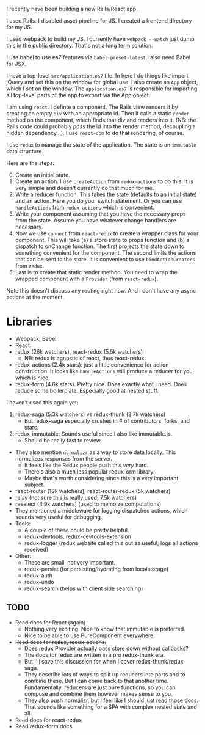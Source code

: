 I recently have been building a new Rails/React app.

I used Rails. I disabled asset pipeline for JS. I created a frontend
directory for my JS.

I used webpack to build my JS. I currently have `webpack --watch` just
dump this in the public directory. That's not a long term solution.

I use babel to use es7 features via `babel-preset-latest`.I also need
Babel for JSX.

I have a top-level `src/application.es7` file. In here I do things
like import jQuery and set this on the window for global use. I also
create an `App` object, which I set on the window. The
`application.es7` is responsible for importing all top-level parts of
the app to export via the App object.

I am using `react`. I definte a component. The Rails view renders it
by creating an empty `div` with an appropriate id. Then it calls a
static `render` method on the component, which finds that div and
renders into it. (NB: the Rails code could probably *pass* the id into
the render method, decoupling a hidden dependency...). I use
`react-dom` to do that rendering, of course.

I use `redux` to manage the state of the application. The state is
an `immutable` data structure.

Here are the steps:

0. Create an initial state.
1. Create an action. I use `createAction` from `redux-actions` to do
   this. It is very simple and doesn't currently do that much for me.
2. Write a reducer function. This takes the state (defaults to an
   initial state) and an action. Here you do your switch statement. Or
   you can use `handleActions` from `redux-actions` which is
   convenient.
3. Write your component assuming that you have the necessary props
   from the state. Assume you have whatever change handlers are
   necessary.
4. Now we use `connect` from `react-redux` to create a wrapper class
   for your component. This will take (a) a store state to props
   function and (b) a dispatch to onChange function. The first
   projects the state down to something convenient for the
   component. The second limits the actions that can be sent to the
   store. It is convenient to use `bindActionCreators` from `redux`.
5. Last is to create that static render method. You need to wrap the
   wrapped component with a `Provider` (from `react-redux`).

Note this doesn't discuss any routing right now. And I don't have any
async actions at the moment.

# Libraries

* Webpack, Babel.
* React.
* redux (26k watchers), react-redux (5.5k watchers)
    * NB: redux is agnostic of react, thus react-redux.
* redux-actions (2.4k stars): just a little convenience for action
  construction. It looks like `handleActions` will produce a reducer
  for you, which is nice.
* redux-form (4.6k stars). Pretty nice. Does exactly what I need. Does
  reduce some boilerplate. Especially good at nested stuff.

I haven't used this again yet:

1. redux-saga (5.3k watchers) vs redux-thunk (3.7k watchers)
    * But redux-saga especially crushes in # of contributors, forks,
      and stars.
2. redux-immutable: Sounds useful since I also like immutable.js.
    * Should be really fast to review.

* They also mention `normalizr` as a way to store data locally. This
  normalizes responses from the server.
    * It feels like the Redux people push this *very* hard.
    * There's also a much less popular redux-orm library.
    * Maybe that's worth considering since this is a very important
      subject.
* react-router (18k watchers), react-router-redux (5k watchers)
* relay (not sure this is really used; 7.5k watchers)
* reselect (4.9k watchers) (used to memoize computations)
* They mentioned a middleware for logging dispatched actions, which
  sounds very useful for debugging.
* Tools:
    * A couple of these could be pretty helpful.
    * redux-devtools, redux-devtools-extension
    * redux-logger (redux website called this out as useful; logs all
      actions received)
* Other:
    * These are small, not very important.
    * redux-persist (for persisting/hydrating from localstorage)
    * redux-auth
    * redux-undo
    * redux-search (helps with client side searching)

## TODO

* <del>Read docs for React (again)</del>
    * Nothing very exciting. Nice to know that immutable is preferred.
    * Nice to be able to use PureComponent everywhere.
* <del>Read docs for redux, redux-actions.</del>
    * Does redux Provider actually pass store down without callbacks?
    * The docs for redux are written in a pro redux-thunk era.
    * But I'll save this discussion for when I cover
      redux-thunk/redux-saga.
    * They describe lots of ways to split up reducers into parts and
      to combine these. But I can come back to that another
      time. Fundamentally, reducers are just pure functions, so you
      can compose and combine them however makes sense to you.
    * They also push normalizr, but I feel like I should just read
      those docs. That sounds like something for a SPA with complex
      nested state and all.
* <del>Read docs for react-redux</del>
* Read redux-form docs.
